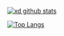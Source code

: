 [![xd github stats](https://github-readme-stats.vercel.app/api?username=jiangxd2016&count_private=true&show_icons=true)](https://github.com/jiangxd2016/jiangxd2016)

[![Top Langs](https://github-readme-stats.vercel.app/api/top-langs/?username=jiangxd2016)](https://github.com/jiangxd2016/jiangxd2016)
